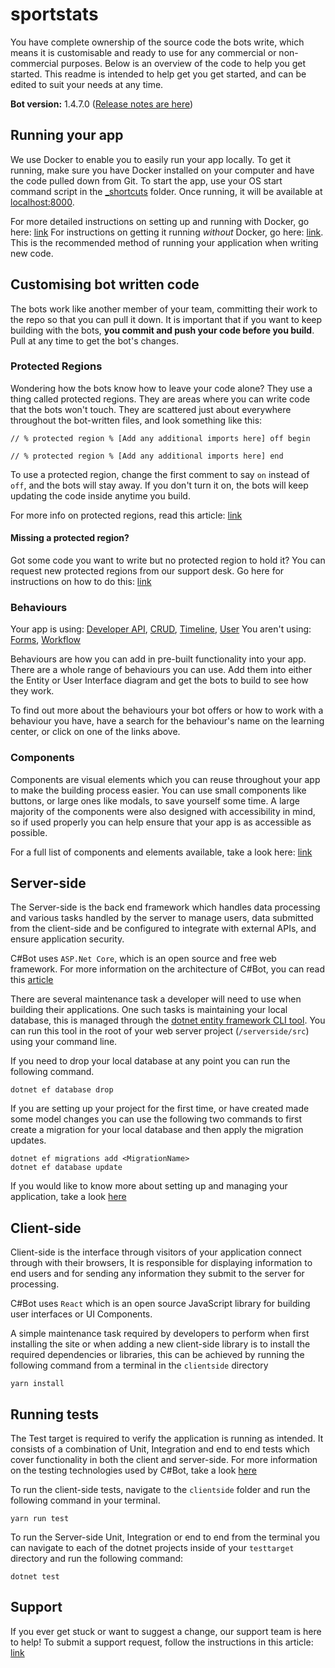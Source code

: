 <!-- @bot-written -->
<!-- % protected region % [Configure readme here] off begin -->
# sportstats

You have complete ownership of the source code the bots write, which means it is customisable and ready to use for any commercial or non-commercial purposes. Below is an overview of the code to help you get started.
This readme is intended to help get you get started, and can be edited to suit your needs at any time.

**Bot version:** 1.4.7.0 ([Release notes are here](https://codebots.app/library-article/codebots/view/592))

## Running your app

We use Docker to enable you to easily run your app locally. To get it running, make sure you have Docker installed on your computer and have the code pulled down from Git. To start the app, use your OS start command script in the [_shortcuts]() folder. Once running, it will be available at [localhost:8000](localhost:8000).

For more detailed instructions on setting up and running with Docker, go here: [link](https://codebots.app/library-article/codebots/view/285)
For instructions on getting it running *without* Docker, go here: [link](https://codebots.app/library-article/codebots/view/49). This is the recommended method of running your application when writing new code.

## Customising bot written code

The bots work like another member of your team, committing their work to the repo so that you can pull it down. It is important that if you want to keep building with the bots, **you commit and push your code before you build**. Pull at any time to get the bot's changes.

### Protected Regions

Wondering how the bots know how to leave your code alone? They use a thing called protected regions. They are areas where you can write code that the bots won't touch. They are scattered just about everywhere throughout the bot-written files, and look something like this:

```
// % protected region % [Add any additional imports here] off begin

// % protected region % [Add any additional imports here] end
```

To use a protected region, change the first comment to say `on` instead of `off`, and the bots will stay away. If you don't turn it on, the bots will keep updating the code inside anytime you build.

For more info on protected regions, read this article: [link](https://codebots.app/library-article/codebots/view/76)

#### Missing a protected region?

Got some code you want to write but no protected region to hold it? You can request new protected regions from our support desk. Go here for instructions on how to do this: [link](https://codebots.app/library-article/codebots/view/515)

### Behaviours

Your app is using: [Developer API](https://codebots.app/library-article/codebots/view/148), [CRUD](https://codebots.app/library-article/codebots/view/7), [Timeline](https://codebots.app/library-article/codebots/view/147), [User](https://codebots.app/library-article/codebots/view/71)
You aren't using: [Forms](https://codebots.app/library-article/codebots/view/9), [Workflow](https://codebots.app/library-article/codebots/view/8)

Behaviours are how you can add in pre-built functionality into your app. There are a whole range of behaviours you can use. Add them into either the Entity or User Interface diagram and get the bots to build to see how they work.

To find out more about the behaviours your bot offers or how to work with a behaviour you have, have a search for the behaviour's name on the learning center, or click on one of the links above.

### Components

Components are visual elements which you can reuse throughout your app to make the building process easier. You can use small components like buttons, or large ones like modals, to save yourself some time. A large majority of the components were also designed with accessibility in mind, so if used properly you can help ensure that your app is as accessible as possible.

For a full list of components and elements available, take a look here: [link](https://codebots.app/library-article/codebots/view/209)

## Server-side

The Server-side is the back end framework which handles data processing and various tasks handled by the server to manage users, data submitted from the client-side and be configured to integrate with external APIs, and ensure application security.

C#Bot uses `ASP.Net Core`, which is an open source and free web framework. For more information on the architecture of C#Bot, you can read this [article](https://codebots.app/library-article/codebots/view/238)

There are several maintenance task a developer will need to use when building their applications. One such tasks is maintaining your local database, this is managed through the [dotnet entity framework CLI tool](https://docs.microsoft.com/en-us/ef/core/miscellaneous/cli/dotnet). You can run this tool in the root of your web server project (`/serverside/src`) using your command line.

If you need to drop your local database at any point you can run the following command.

```
dotnet ef database drop
```

If you are setting up your project for the first time, or have created made some model changes you can use the following two commands to first create a migration for your local database and then apply the migration updates.

```
dotnet ef migrations add <MigrationName>
dotnet ef database update
```

If you would like to know more about setting up and managing your application, take a look [here](https://codebots.app/library-article/codebots/view/190)

## Client-side

Client-side is the interface through visitors of your application connect through with their browsers, It is responsible for displaying information to end users and for sending any information they submit to the server for processing.

C#Bot uses `React` which is an open source JavaScript library for building user interfaces or UI Components.

A simple maintenance task required by developers to perform when first installing the site or when adding a new client-side library is to install the required dependencies or libraries, this can be achieved by running the following command from a terminal in the `clientside` directory

```
yarn install
```

## Running tests

The Test target is required to verify the application is running as intended. It consists of a combination of Unit, Integration and end to end tests which cover functionality in both the client and server-side. For more information on the testing technologies used by C#Bot, take a look [here](https://codebots.app/library-article/codebots/view/424)

To run the client-side tests, navigate to the `clientside` folder and run the following command in your terminal.

```
yarn run test
```

To run the Server-side Unit, Integration or end to end from the terminal you can navigate to each of the dotnet projects inside of your `testtarget` directory and run the following command:

```
dotnet test
```

## Support

If you ever get stuck or want to suggest a change, our support team is here to help! To submit a support request, follow the instructions in this article: [link](https://codebots.app/library-article/codebots/view/77)
<!-- % protected region % [Configure readme here] end -->
